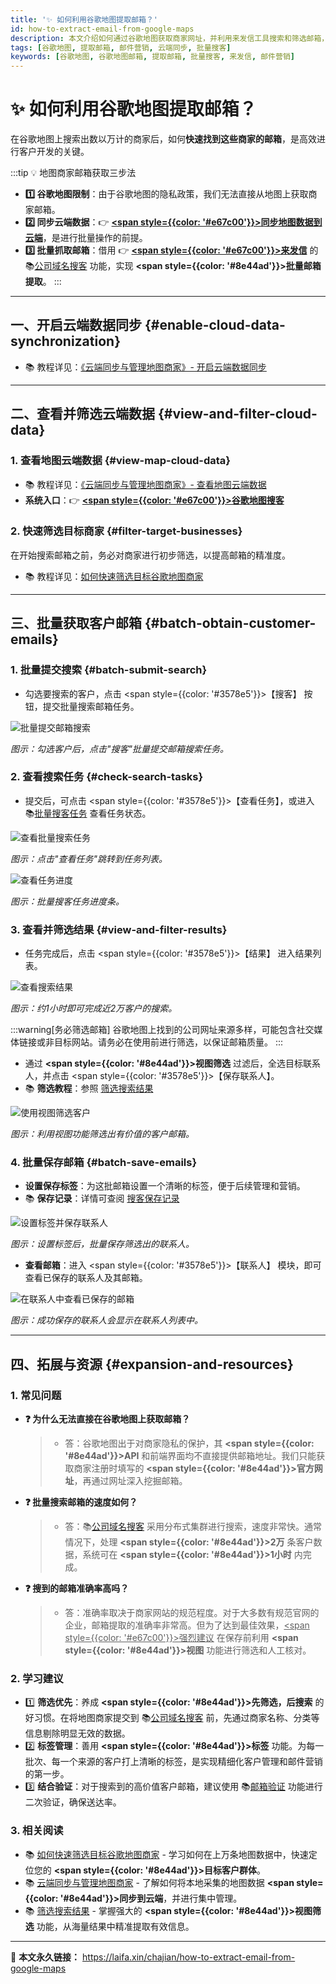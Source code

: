```yaml
---
title: '✨ 如何利用谷歌地图提取邮箱？'
id: how-to-extract-email-from-google-maps
description: 本文介绍如何通过谷歌地图获取商家网址，并利用来发信工具搜索和筛选邮箱，以便进行有效的邮件营销。
tags: [谷歌地图, 提取邮箱, 邮件营销, 云端同步, 批量搜客]
keywords: [谷歌地图, 谷歌地图邮箱, 提取邮箱, 批量搜客, 来发信, 邮件营销]
---
```


# ✨ 如何利用谷歌地图提取邮箱？

在谷歌地图上搜索出数以万计的商家后，如何**快速找到这些商家的邮箱**，是高效进行客户开发的关键。

:::tip 💡 地图商家邮箱获取三步法

- **1️⃣ 谷歌地图限制**：由于谷歌地图的隐私政策，我们无法直接从地图上获取商家邮箱。
- **2️⃣ 同步云端数据**：👉 [**<span style={{color: '#e67c00'}}>同步地图数据到云端</span>**](./cloud-synchronize-merchants-and-centralized-data-management)，是进行批量操作的前提。
- **3️⃣ 批量抓取邮箱**：借用 👉 [**<span style={{color: '#e67c00'}}>来发信</span>**](https://laifaxin.com) 的 📚[公司域名搜客](../zhinan/customer-website-search) 功能，实现 **<span style={{color: '#8e44ad'}}>批量邮箱提取</span>**。
  :::

---

## 一、开启云端数据同步 {#enable-cloud-data-synchronization}

- 📚 教程详见：[《云端同步与管理地图商家》- 开启云端数据同步](./cloud-synchronize-merchants-and-centralized-data-management#enable-cloud-data-synchronization)

---

## 二、查看并筛选云端数据 {#view-and-filter-cloud-data}

### 1. 查看地图云端数据 {#view-map-cloud-data}

- 📚 教程详见：[《云端同步与管理地图商家》- 查看地图云端数据](./cloud-synchronize-merchants-and-centralized-data-management#view-map-cloud-data)
- **系统入口**：👉 [**<span style={{color: '#e67c00'}}>谷歌地图搜客</span>**](https://web.laifaxin.com/search/google-map)

### 2. 快速筛选目标商家 {#filter-target-businesses}

在开始搜索邮箱之前，务必对商家进行初步筛选，以提高邮箱的精准度。

- 📚 教程详见：[如何快速筛选目标谷歌地图商家](./how-to-quickly-filter-target-google-maps-businesses)

---

## 三、批量获取客户邮箱 {#batch-obtain-customer-emails}

### 1. 批量提交搜索 {#batch-submit-search}

- 勾选要搜索的客户，点击 <span style={{color: '#3578e5'}}>【搜客】</span> 按钮，提交批量搜索邮箱任务。

![批量提交邮箱搜索](https://cos.files.maozhishi.com/data/web/web-files/img/20240919202753.png)

_图示：勾选客户后，点击"搜客"批量提交邮箱搜索任务。_

### 2. 查看搜索任务 {#check-search-tasks}

- 提交后，可点击 <span style={{color: '#3578e5'}}>【查看任务】</span>，或进入 📚[批量搜客任务](../zhinan/bulk-search-task) 查看任务状态。

![查看批量搜索任务](https://cos.files.maozhishi.com/data/web/web-files/img/20240919202903.png)

_图示：点击"查看任务"跳转到任务列表。_

![查看任务进度](https://cos.files.maozhishi.com/data/web/web-files/img/20240919203018.png)

_图示：批量搜客任务进度条。_

### 3. 查看并筛选结果 {#view-and-filter-results}

- 任务完成后，点击 <span style={{color: '#3578e5'}}>【结果】</span> 进入结果列表。

![查看搜索结果](https://cos.files.maozhishi.com/data/web/web-files/img/20240919221112.png)

_图示：约1小时即可完成近2万客户的搜索。_

:::warning[务必筛选邮箱]
谷歌地图上找到的公司网址来源多样，可能包含社交媒体链接或非目标网站。请务必在使用前进行筛选，以保证邮箱质量。
:::

- 通过 **<span style={{color: '#8e44ad'}}>视图筛选</span>** 过滤后，全选目标联系人，并点击 <span style={{color: '#3578e5'}}>【保存联系人】</span>。
- 📚 **筛选教程**：参照 [筛选搜索结果](../zhinan/filter-search-results)

![使用视图筛选客户](https://cos.files.maozhishi.com/data/web/web-files/img/20240819173657.png)

_图示：利用视图功能筛选出有价值的客户邮箱。_

### 4. 批量保存邮箱 {#batch-save-emails}

- **设置保存标签**：为这批邮箱设置一个清晰的标签，便于后续管理和营销。
- 📚 **保存记录**：详情可查阅 [搜客保存记录](../zhinan/search-save-records)

![设置标签并保存联系人](https://cos.files.maozhishi.com/data/web/web-files/img/20240819174114.png)

_图示：设置标签后，批量保存筛选出的联系人。_

- **查看邮箱**：进入 <span style={{color: '#3578e5'}}>【联系人】</span> 模块，即可查看已保存的联系人及其邮箱。

![在联系人中查看已保存的邮箱](https://cos.files.maozhishi.com/data/web/web-files/img/20240819174255.png)

_图示：成功保存的联系人会显示在联系人列表中。_

---

## 四、拓展与资源 {#expansion-and-resources}

### 1. 常见问题

- **❓ 为什么无法直接在谷歌地图上获取邮箱？**

  > - 答：谷歌地图出于对商家隐私的保护，其 **<span style={{color: '#8e44ad'}}>API</span>** 和前端界面均不直接提供邮箱地址。我们只能获取商家注册时填写的 **<span style={{color: '#8e44ad'}}>官方网址</span>**，再通过网址深入挖掘邮箱。

- **❓ 批量搜索邮箱的速度如何？**

  > - 答：📚[公司域名搜客](../zhinan/customer-website-search) 采用分布式集群进行搜索，速度非常快。通常情况下，处理 **<span style={{color: '#8e44ad'}}>2万</span>** 条客户数据，系统可在 **<span style={{color: '#8e44ad'}}>1小时</span>** 内完成。

- **❓ 搜到的邮箱准确率高吗？**
  > - 答：准确率取决于商家网站的规范程度。对于大多数有规范官网的企业，邮箱提取的准确率非常高。但为了达到最佳效果，<u><span style={{color: '#e67c00'}}>强烈建议</span></u> 在保存前利用 **<span style={{color: '#8e44ad'}}>视图</span>** 功能进行筛选和人工核对。

### 2. 学习建议

- 1️⃣ **筛选优先**：养成 **<span style={{color: '#8e44ad'}}>先筛选，后搜索</span>** 的好习惯。在将地图商家提交到 📚[公司域名搜客](../zhinan/customer-website-search) 前，先通过商家名称、分类等信息剔除明显无效的数据。
- 2️⃣ **标签管理**：善用 **<span style={{color: '#8e44ad'}}>标签</span>** 功能。为每一批次、每一个来源的客户打上清晰的标签，是实现精细化客户管理和邮件营销的第一步。
- 3️⃣ **结合验证**：对于搜索到的高价值客户邮箱，建议使用 📚[邮箱验证](../zhinan/email-verification) 功能进行二次验证，确保送达率。

### 3. 相关阅读

- 📚 [如何快速筛选目标谷歌地图商家](./how-to-quickly-filter-target-google-maps-businesses) - 学习如何在上万条地图数据中，快速定位您的 **<span style={{color: '#8e44ad'}}>目标客户群体</span>**。
- 📚 [云端同步与管理地图商家](./cloud-synchronize-merchants-and-centralized-data-management) - 了解如何将本地采集的地图数据 **<span style={{color: '#8e44ad'}}>同步到云端</span>**，并进行集中管理。
- 📚 [筛选搜索结果](../zhinan/filter-search-results) - 掌握强大的 **<span style={{color: '#8e44ad'}}>视图筛选</span>** 功能，从海量结果中精准提取有效信息。

---

🔗 **本文永久链接：** https://laifa.xin/chajian/how-to-extract-email-from-google-maps
